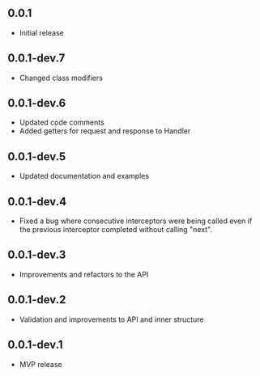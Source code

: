 ## 0.0.1

- Initial release

## 0.0.1-dev.7

- Changed class modifiers

## 0.0.1-dev.6

- Updated code comments
- Added getters for request and response to Handler

## 0.0.1-dev.5

- Updated documentation and examples

## 0.0.1-dev.4

- Fixed a bug where consecutive interceptors were being called even if the previous interceptor completed without calling "next".

## 0.0.1-dev.3

- Improvements and refactors to the API

## 0.0.1-dev.2

- Validation and improvements to API and inner structure

## 0.0.1-dev.1

- MVP release